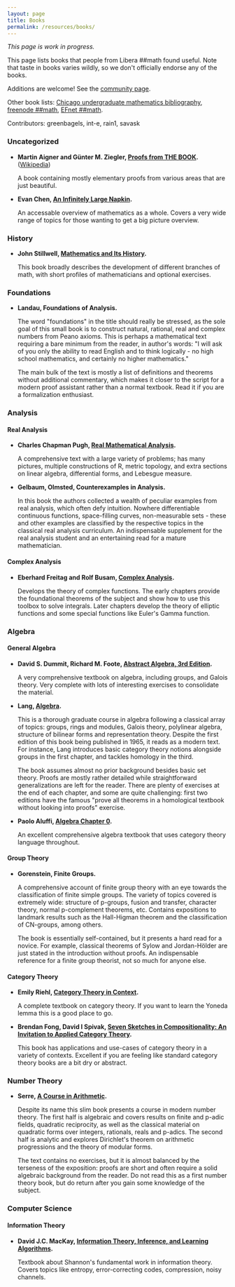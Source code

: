 ```yaml
---
layout: page
title: Books
permalink: /resources/books/
---
```


*This page is work in progress.*

This page lists books that people from Libera ##math found useful.
Note that taste in books varies wildly, so we don't officially endorse any of the books.

Additions are welcome! See the [community page](/community/#contributing).

Other book lists: [Chicago undergraduate mathematics bibliography](https://www.ocf.berkeley.edu/~abhishek/chicmath.htm), [freenode ##math](https://freenode-math.fandom.com/wiki/Book_List), [EFnet ##math](https://www.efnet-math.org/w/Book_Recommendations).

Contributors: greenbagels, int-e, rain1, savask


### Uncategorized

- __Martin Aigner and Günter M. Ziegler, [Proofs from THE BOOK](https://www.springer.com/gp/book/9783642008566).__ ([Wikipedia](https://en.wikipedia.org/wiki/Proofs_from_THE_BOOK))

  A book containing mostly elementary proofs from various areas that are just beautiful.

- __Evan Chen, [An Infinitely Large Napkin](https://web.evanchen.cc/napkin.html).__

  An accessable overview of mathematics as a whole. Covers a very wide range of topics for those wanting to get a big picture overview.


### History

- __John Stillwell, [Mathematics and Its History](https://www.springer.com/gp/book/9781441960528).__

  This book broadly describes the development of different branches of math, with short profiles of mathematicians and optional exercises.


### Foundations

- __Landau, Foundations of Analysis.__

  The word "foundations" in the title should really be stressed, as the sole goal of this small book is to construct natural, rational, real and complex numbers from Peano axioms.
  This is perhaps a mathematical text requiring a bare minimum from the reader, in author's words:
  "I will ask of you only the ability to read English and to think logically - no high school mathematics, and certainly no higher mathematics."

  The main bulk of the text is mostly a list of definitions and theorems without additional commentary, which makes it closer to the script for a modern proof assistant rather than a normal textbook.
  Read it if you are a formalization enthusiast.

### Analysis

#### Real Analysis

- __Charles Chapman Pugh, [Real Mathematical Analysis](https://www.springer.com/gp/book/9783319177700).__

  A comprehensive text with a large variety of problems; has many pictures, multiple constructions of R, metric topology, and extra sections on linear algebra, differential forms, and Lebesgue measure.

- __Gelbaum, Olmsted, Counterexamples in Analysis.__

  In this book the authors collected a wealth of peculiar examples from real analysis, which often defy intuition.
  Nowhere differentiable continuous functions, space-filling curves, non-measurable sets - these and other examples are classified by the respective topics in the classical real analysis curriculum.
  An indispensable supplement for the real analysis student and an entertaining read for a mature mathematician.

#### Complex Analysis

- __Eberhard Freitag and Rolf Busam, [Complex Analysis](https://www.springer.com/gp/book/9783540939825).__

  Develops the theory of complex functions.
  The early chapters provide the foundational theorems of the subject and show how to use this toolbox to solve integrals.
  Later chapters develop the theory of elliptic functions and some special functions like Euler's Gamma function.


### Algebra

#### General Algebra

- __David S. Dummit, Richard M. Foote, [Abstract Algebra, 3rd Edition](https://www.wiley.com/en-gb/Abstract+Algebra%2C+3rd+Edition-p-9780471433347).__

  A very comprehensive textbook on algebra, including groups, and Galois theory.
  Very complete with lots of interesting exercises to consolidate the material.

- __Lang, [Algebra](https://www.springer.com/gp/book/9780387953854).__

  This is a thorough graduate course in algebra following a classical array of topics: groups, rings and modules, Galois theory, polylinear algebra, structure of bilinear forms and representation theory.
  Despite the first edition of this book being published in 1965, it reads as a modern text.
  For instance, Lang introduces basic category theory notions alongside groups in the first chapter, and tackles homology in the third.

  The book assumes almost no prior background besides basic set theory.
  Proofs are mostly rather detailed while straightforward generalizations are left for the reader.
  There are plenty of exercises at the end of each chapter, and some are quite challenging: first two editions have the famous "prove all theorems in a homological textbook without looking into proofs" exercise.

- __Paolo Aluffi, [Algebra Chapter 0](https://bookstore.ams.org/gsm-104).__

  An excellent comprehensive algebra textbook that uses category theory language throughout.

#### Group Theory

- __Gorenstein, Finite Groups.__

  A comprehensive account of finite group theory with an eye towards the classification of finite simple groups.
  The variety of topics covered is extremely wide: structure of p-groups, fusion and transfer, character theory, normal p-complement theorems, etc.
  Contains expositions to landmark results such as the Hall-Higman theorem and the classification of CN-groups, among others.

  The book is essentially self-contained, but it presents a hard read for a novice.
  For example, classical theorems of Sylow and Jordan-Hölder are just stated in the introduction without proofs.
  An indispensable reference for a finite group theorist, not so much for anyone else.

#### Category Theory

- __Emily Riehl, [Category Theory in Context](https://math.jhu.edu/~eriehl/context.pdf).__

  A complete textbook on category theory.
  If you want to learn the Yoneda lemma this is a good place to go.

- __Brendan Fong, David I Spivak, [Seven Sketches in Compositionality: An Invitation to Applied Category Theory](https://arxiv.org/abs/1803.05316).__

  This book has applications and use-cases of category theory in a variety of contexts.
  Excellent if you are feeling like standard category theory books are a bit dry or abstract.


### Number Theory

- __Serre, [A Course in Arithmetic](https://www.springer.com/gp/book/9780387900407).__

  Despite its name this slim book presents a course in modern number theory.
  The first half is algebraic and covers results on finite and p-adic fields, quadratic reciprocity, as well as the classical material on quadratic forms over integers, rationals, reals and p-adics.
  The second half is analytic and explores Dirichlet's theorem on arithmetic progressions and the theory of modular forms.

  The text contains no exercises, but it is almost balanced by the terseness of the exposition: proofs are short and often require a solid algebraic background from the reader.
  Do not read this as a first number theory book, but do return after you gain some knowledge of the subject.


### Computer Science

#### Information Theory

- __David J.C. MacKay, [Information Theory, Inference, and Learning Algorithms](http://inference.org.uk/itprnn/book.pdf).__

  Textbook about Shannon's fundamental work in information theory.
  Covers topics like entropy, error-correcting codes, compression, noisy channels.
